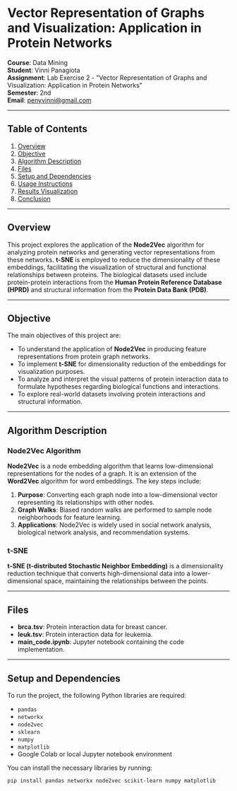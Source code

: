 # Vector Representation of Graphs and Visualization: Application in Protein Networks

**Course**: Data Mining  
**Student**: Vinni Panagiota  
**Assignment**: Lab Exercise 2 - "Vector Representation of Graphs and Visualization: Application in Protein Networks"  
**Semester**: 2nd  
**Email**: penyvinni@gmail.com  

---

## Table of Contents

1. [Overview](#overview)
2. [Objective](#objective)
3. [Algorithm Description](#algorithm-description)
4. [Files](#files)
5. [Setup and Dependencies](#setup-and-dependencies)
6. [Usage Instructions](#usage-instructions)
7. [Results Visualization](#results-visualization)
8. [Conclusion](#conclusion)

---

## Overview

This project explores the application of the **Node2Vec** algorithm for analyzing protein networks and generating vector representations from these networks. **t-SNE** is employed to reduce the dimensionality of these embeddings, facilitating the visualization of structural and functional relationships between proteins. The biological datasets used include protein-protein interactions from the **Human Protein Reference Database (HPRD)** and structural information from the **Protein Data Bank (PDB)**.

---

## Objective

The main objectives of this project are:

- To understand the application of **Node2Vec** in producing feature representations from protein graph networks.
- To implement **t-SNE** for dimensionality reduction of the embeddings for visualization purposes.
- To analyze and interpret the visual patterns of protein interaction data to formulate hypotheses regarding biological functions and interactions.
- To explore real-world datasets involving protein interactions and structural information.

---

## Algorithm Description

### Node2Vec Algorithm

**Node2Vec** is a node embedding algorithm that learns low-dimensional representations for the nodes of a graph. It is an extension of the **Word2Vec** algorithm for word embeddings. The key steps include:

1. **Purpose**: Converting each graph node into a low-dimensional vector representing its relationships with other nodes.
2. **Graph Walks**: Biased random walks are performed to sample node neighborhoods for feature learning.
3. **Applications**: Node2Vec is widely used in social network analysis, biological network analysis, and recommendation systems.

### t-SNE

**t-SNE (t-distributed Stochastic Neighbor Embedding)** is a dimensionality reduction technique that converts high-dimensional data into a lower-dimensional space, maintaining the relationships between the points.

---

## Files

- **brca.tsv**: Protein interaction data for breast cancer.
- **leuk.tsv**: Protein interaction data for leukemia.
- **main_code.ipynb**: Jupyter notebook containing the code implementation.
  
---

## Setup and Dependencies

To run the project, the following Python libraries are required:

- `pandas`
- `networkx`
- `node2vec`
- `sklearn`
- `numpy`
- `matplotlib`
- Google Colab or local Jupyter notebook environment

You can install the necessary libraries by running:

```bash
pip install pandas networkx node2vec scikit-learn numpy matplotlib
